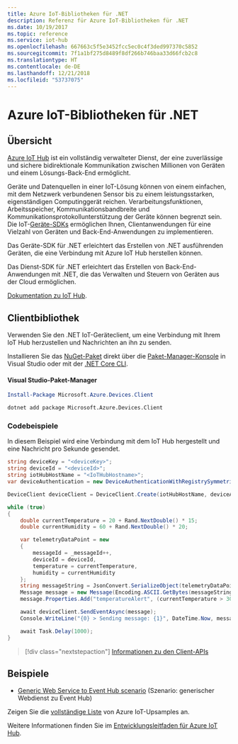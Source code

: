 ```yaml
---
title: Azure IoT-Bibliotheken für .NET
description: Referenz für Azure IoT-Bibliotheken für .NET
ms.date: 10/19/2017
ms.topic: reference
ms.service: iot-hub
ms.openlocfilehash: 667663c5f5e3452fcc5ec0c4f3ded997370c5852
ms.sourcegitcommit: 7f1a1bf275d8489f8df266b746baa33d66fcb2c8
ms.translationtype: HT
ms.contentlocale: de-DE
ms.lasthandoff: 12/21/2018
ms.locfileid: "53737075"
---
```

# <a name="azure-iot-libraries-for-net"></a>Azure IoT-Bibliotheken für .NET

## <a name="overview"></a>Übersicht

[Azure IoT Hub](https://azure.microsoft.com/services/iot-hub/) ist ein vollständig verwalteter Dienst, der eine zuverlässige und sichere bidirektionale Kommunikation zwischen Millionen von Geräten und einem Lösungs-Back-End ermöglicht.

Geräte und Datenquellen in einer IoT-Lösung können von einem einfachen, mit dem Netzwerk verbundenen Sensor bis zu einem leistungsstarken, eigenständigen Computinggerät reichen. Verarbeitungsfunktionen, Arbeitsspeicher, Kommunikationsbandbreite und Kommunikationsprotokollunterstützung der Geräte können begrenzt sein. Die IoT-[Geräte-SDKs](https://docs.microsoft.com/azure/iot-hub/iot-hub-devguide-sdks) ermöglichen Ihnen, Clientanwendungen für eine Vielzahl von Geräten und Back-End-Anwendungen zu implementieren.

Das Geräte-SDK für .NET erleichtert das Erstellen von .NET ausführenden Geräten, die eine Verbindung mit Azure IoT Hub herstellen können.

Das Dienst-SDK für .NET erleichtert das Erstellen von Back-End-Anwendungen mit .NET, die das Verwalten und Steuern von Geräten aus der Cloud ermöglichen.

[Dokumentation zu IoT Hub](https://docs.microsoft.com/azure/iot-hub/).


## <a name="client-library"></a>Clientbibliothek

Verwenden Sie den .NET IoT-Geräteclient, um eine Verbindung mit Ihrem IoT Hub herzustellen und Nachrichten an ihn zu senden.

Installieren Sie das [NuGet-Paket]( https://www.nuget.org/packages/Microsoft.Azure.Devices.Client) direkt über die [Paket-Manager-Konsole][PackageManager] in Visual Studio oder mit der [.NET Core CLI][DotNetCLI].

#### <a name="visual-studio-package-manager"></a>Visual Studio-Paket-Manager

```powershell
Install-Package Microsoft.Azure.Devices.Client
```

```bash
dotnet add package Microsoft.Azure.Devices.Client
```
### <a name="code-examples"></a>Codebeispiele 

In diesem Beispiel wird eine Verbindung mit dem IoT Hub hergestellt und eine Nachricht pro Sekunde gesendet.

```csharp
string deviceKey = "<deviceKey>";
string deviceId = "<deviceId>";
string iotHubHostName = "<IoTHubHostname>";
var deviceAuthentication = new DeviceAuthenticationWithRegistrySymmetricKey(deviceId, deviceKey);

DeviceClient deviceClient = DeviceClient.Create(iotHubHostName, deviceAuthentication, TransportType.Mqtt);

while (true)
{
    double currentTemperature = 20 + Rand.NextDouble() * 15;
    double currentHumidity = 60 + Rand.NextDouble() * 20;

    var telemetryDataPoint = new
    {
        messageId = _messageId++,
        deviceId = deviceId,
        temperature = currentTemperature,
        humidity = currentHumidity
    };
    string messageString = JsonConvert.SerializeObject(telemetryDataPoint);
    Message message = new Message(Encoding.ASCII.GetBytes(messageString));
    message.Properties.Add("temperatureAlert", (currentTemperature > 30) ? "true" : "false");

    await deviceClient.SendEventAsync(message);
    Console.WriteLine("{0} > Sending message: {1}", DateTime.Now, messageString);

    await Task.Delay(1000);
}
```


> [!div class="nextstepaction"]
> [Informationen zu den Client-APIs](/dotnet/api/overview/azure/iot/client)

## <a name="samples"></a>Beispiele

- [Generic Web Service to Event Hub scenario](https://azure.microsoft.com/resources/samples/event-hubs-dotnet-importfromweb/) (Szenario: generischer Webdienst zu Event Hub)

Zeigen Sie die [vollständige Liste](https://azure.microsoft.com/resources/samples/?platform=dotnet&service=iot-hub) von Azure IoT-Upsamples an.

Weitere Informationen finden Sie im [Entwicklungsleitfaden für Azure IoT Hub](https://docs.microsoft.com/azure/iot-hub/iot-hub-devguide).

[PackageManager]: https://docs.microsoft.com/nuget/tools/package-manager-console
[DotNetCLI]: https://docs.microsoft.com/dotnet/core/tools/dotnet-add-package
